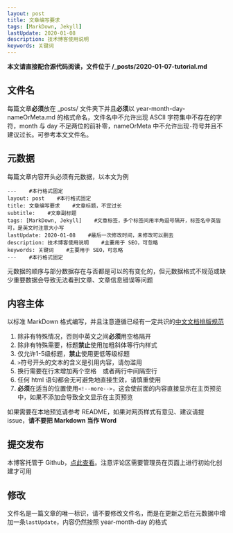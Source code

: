 ```yaml
---
layout: post
title: 文章编写要求
tags: [MarkDown, Jekyll]
lastUpdate: 2020-01-08
description: 技术博客使用说明
keywords: 关键词
---
```


**本文请直接配合源代码阅读，文件位于 /_posts/2020-01-07-tutorial.md**

<!--more-->
## 文件名

每篇文章**必须**放在 _posts/ 文件夹下并且**必须**以 year-month-day-nameOrMeta.md 的格式命名，文件名中不允许出现 ASCII 字符集中不存在的字符，month 与 day 不足两位的前补零，nameOrMeta 中不允许出现`-`符号并且不建议过长。可参考本文文件名。

## 元数据

每篇文章内容开头必须有元数据，以本文为例
```
---    #本行格式固定
layout: post    #本行格式固定
title: 文章编写要求    #文章标题，不宜过长
subtitle:    #文章副标题
tags: [MarkDown, Jekyll]    #文章标签，多个标签间用半角逗号隔开，标签名中英皆可，是英文时注意大小写
lastUpdate: 2020-01-08    #最后一次修改时间，未修改可以删去
description: 技术博客使用说明    #主要用于 SEO，可忽略
keywords: 关键词    #主要用于 SEO，可忽略
---    #本行格式固定
```
元数据的顺序与部分数据存在与否都是可以的有变化的，但元数据格式不规范或缺少重要数据会导致无法看到文章、文章信息错误等问题

## 内容主体

以标准 MarkDown 格式编写，并且注意遵循已经有一定共识的[中文文档排版规范]({{site.url}}/wiki/chinese-copywriting-guidelines/)

1. 除非有特殊情况，否则中英文之间**必须**用空格隔开  
1. 除非有特殊需要，标题**禁止**使用加粗斜体等行内样式
1. 仅允许1-5级标题，**禁止**使用更低等级标题  
1. `>`符号开头的文本的含义是引用内容，请勿滥用  
1. 换行需要在行末增加两个空格`  `或者两行中间隔空行
1. 任何 html 语句都会无可避免地直接生效，请慎重使用  
1. **必须**在适当的位置使用``<!--more-->``，这会使前面的内容直接显示在主页预览中，如果不添加会导致全文显示在主页预览

如果需要在本地预览请参考 README，如果对网页样式有意见、建议请提 issue，**请不要把 Markdown 当作 Word**

## 提交发布

本博客托管于 Github，[点此查看](https://github.com/elcbng/elcbng.github.io)。注意评论区需要管理员在页面上进行初始化创建才可用

## 修改

文件名是一篇文章的唯一标识，请不要修改文件名，而是在更新之后在元数据中增加一条`lastUpdate`，内容仍然按照 year-month-day 的格式